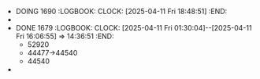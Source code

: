 - DOING 1690
  :LOGBOOK:
  CLOCK: [2025-04-11 Fri 18:48:51]
  :END:
-
- DONE 1679
  :LOGBOOK:
  CLOCK: [2025-04-11 Fri 01:30:04]--[2025-04-11 Fri 16:06:55] =>  14:36:51
  :END:
	- 52920
	- 44477->44540
	- 44540
-